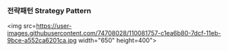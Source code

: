 ### 전략패턴 Strategy Pattern
<img src=https://user-images.githubusercontent.com/74708028/110081757-c1ea6b80-7dcf-11eb-9bce-a552ca6201ca.jpg width="650" height=400">
